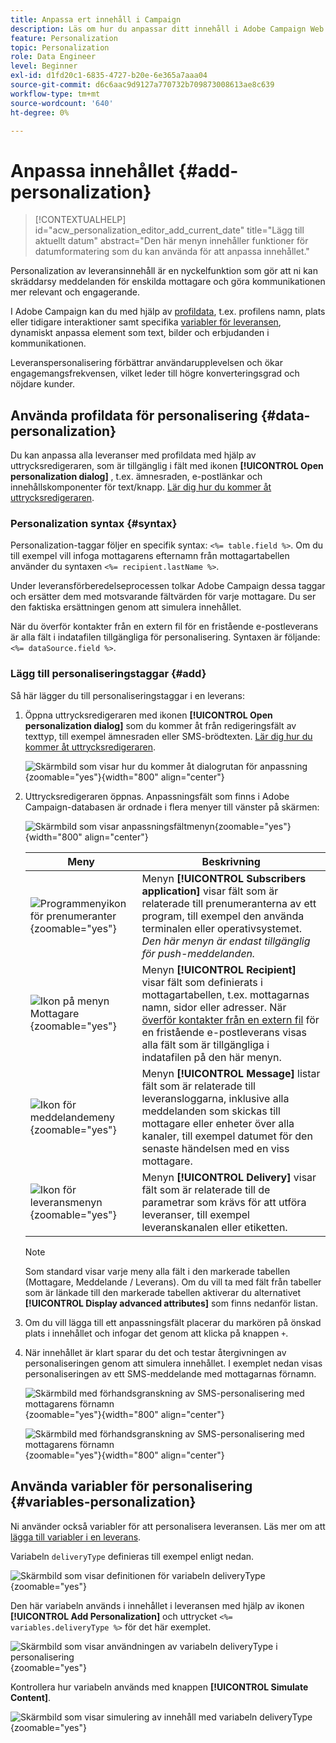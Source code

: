 ```yaml
---
title: Anpassa ert innehåll i Campaign
description: Läs om hur du anpassar ditt innehåll i Adobe Campaign Web
feature: Personalization
topic: Personalization
role: Data Engineer
level: Beginner
exl-id: d1fd20c1-6835-4727-b20e-6e365a7aaa04
source-git-commit: d6c6aac9d9127a770732b709873008613ae8c639
workflow-type: tm+mt
source-wordcount: '640'
ht-degree: 0%

---
```


# Anpassa innehållet {#add-personalization}

>[!CONTEXTUALHELP]
>id="acw_personalization_editor_add_current_date"
>title="Lägg till aktuellt datum"
>abstract="Den här menyn innehåller funktioner för datumformatering som du kan använda för att anpassa innehållet."

Personalization av leveransinnehåll är en nyckelfunktion som gör att ni kan skräddarsy meddelanden för enskilda mottagare och göra kommunikationen mer relevant och engagerande.

I Adobe Campaign kan du med hjälp av [profildata](#data-personalization), t.ex. profilens namn, plats eller tidigare interaktioner samt specifika [variabler för leveransen](#variables-personalization), dynamiskt anpassa element som text, bilder och erbjudanden i kommunikationen.

Leveranspersonalisering förbättrar användarupplevelsen och ökar engagemangsfrekvensen, vilket leder till högre konverteringsgrad och nöjdare kunder.

## Använda profildata för personalisering {#data-personalization}

Du kan anpassa alla leveranser med profildata med hjälp av uttrycksredigeraren, som är tillgänglig i fält med ikonen **[!UICONTROL Open personalization dialog]** , t.ex. ämnesraden, e-postlänkar och innehållskomponenter för text/knapp. [Lär dig hur du kommer åt uttrycksredigeraren](gs-personalization.md/#access).

### Personalization syntax {#syntax}

Personalization-taggar följer en specifik syntax: `<%= table.field %>`. Om du till exempel vill infoga mottagarens efternamn från mottagartabellen använder du syntaxen `<%= recipient.lastName %>`.

Under leveransförberedelseprocessen tolkar Adobe Campaign dessa taggar och ersätter dem med motsvarande fältvärden för varje mottagare. Du ser den faktiska ersättningen genom att simulera innehållet.

När du överför kontakter från en extern fil för en fristående e-postleverans är alla fält i indatafilen tillgängliga för personalisering. Syntaxen är följande: `<%= dataSource.field %>`.

### Lägg till personaliseringstaggar {#add}

Så här lägger du till personaliseringstaggar i en leverans:

1. Öppna uttrycksredigeraren med ikonen **[!UICONTROL Open personalization dialog]** som du kommer åt från redigeringsfält av texttyp, till exempel ämnesraden eller SMS-brödtexten. [Lär dig hur du kommer åt uttrycksredigeraren](gs-personalization.md/#access).

   ![Skärmbild som visar hur du kommer åt dialogrutan för anpassning](assets/perso-access.png){zoomable="yes"}{width="800" align="center"}

1. Uttrycksredigeraren öppnas. Anpassningsfält som finns i Adobe Campaign-databasen är ordnade i flera menyer till vänster på skärmen:

   ![Skärmbild som visar anpassningsfältmenyn](assets/perso-insert-field.png){zoomable="yes"}{width="800" align="center"}

   | Meny | Beskrivning |
   |------|-------------|
   | ![Programmenyikon för prenumeranter](assets/do-not-localize/perso-subscribers-menu.png){zoomable="yes"} | Menyn **[!UICONTROL Subscribers application]** visar fält som är relaterade till prenumeranterna av ett program, till exempel den använda terminalen eller operativsystemet. *Den här menyn är endast tillgänglig för push-meddelanden.* |
   | ![Ikon på menyn Mottagare](assets/do-not-localize/perso-recipients-menu.png){zoomable="yes"} | Menyn **[!UICONTROL Recipient]** visar fält som definierats i mottagartabellen, t.ex. mottagarnas namn, sidor eller adresser. När [överför kontakter från en extern fil](../audience/file-audience.md) för en fristående e-postleverans visas alla fält som är tillgängliga i indatafilen på den här menyn. |
   | ![Ikon för meddelandemeny](assets/do-not-localize/perso-message-menu.png){zoomable="yes"} | Menyn **[!UICONTROL Message]** listar fält som är relaterade till leveransloggarna, inklusive alla meddelanden som skickas till mottagare eller enheter över alla kanaler, till exempel datumet för den senaste händelsen med en viss mottagare. |
   | ![Ikon för leveransmenyn](assets/do-not-localize/perso-delivery-menu.png){zoomable="yes"} | Menyn **[!UICONTROL Delivery]** visar fält som är relaterade till de parametrar som krävs för att utföra leveranser, till exempel leveranskanalen eller etiketten. |

   >[!NOTE]
   >
   >Som standard visar varje meny alla fält i den markerade tabellen (Mottagare, Meddelande / Leverans). Om du vill ta med fält från tabeller som är länkade till den markerade tabellen aktiverar du alternativet **[!UICONTROL Display advanced attributes]** som finns nedanför listan.

1. Om du vill lägga till ett anpassningsfält placerar du markören på önskad plats i innehållet och infogar det genom att klicka på knappen `+`.

1. När innehållet är klart sparar du det och testar återgivningen av personaliseringen genom att simulera innehållet. I exemplet nedan visas personaliseringen av ett SMS-meddelande med mottagarnas förnamn.

   ![Skärmbild med förhandsgranskning av SMS-personalisering med mottagarens förnamn](assets/perso-preview1.png){zoomable="yes"}{width="800" align="center"}

   ![Skärmbild med förhandsgranskning av SMS-personalisering med mottagarens förnamn](assets/perso-preview2.png){zoomable="yes"}{width="800" align="center"}

## Använda variabler för personalisering {#variables-personalization}

Ni använder också variabler för att personalisera leveransen. Läs mer om att [lägga till variabler i en leverans](../advanced-settings/delivery-settings.md#variables-delivery).

Variabeln `deliveryType` definieras till exempel enligt nedan.

![Skärmbild som visar definitionen för variabeln deliveryType ](assets/variables-deliveryType.png){zoomable="yes"}

Den här variabeln används i innehållet i leveransen med hjälp av ikonen **[!UICONTROL Add Personalization]** och uttrycket `<%= variables.deliveryType %>` för det här exemplet.

![Skärmbild som visar användningen av variabeln deliveryType i personalisering](assets/variables-perso.png){zoomable="yes"}

Kontrollera hur variabeln används med knappen **[!UICONTROL Simulate Content]**.

![Skärmbild som visar simulering av innehåll med variabeln deliveryType ](assets/variables-simulate.png){zoomable="yes"}